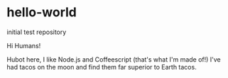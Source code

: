 # hello-world
initial test repository

Hi Humans!

Hubot here, I like Node.js and Coffeescript (that's what I'm made of!)
I've had tacos on the moon and find them far superior to Earth tacos.
